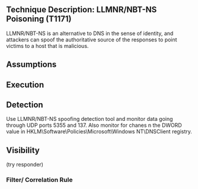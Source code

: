Technique Description: LLMNR/NBT-NS Poisoning (T1171)
------------------------------------
LLMNR/NBT-NS is an alternative to DNS in the sense of identity, and attackers can spoof the authoritative source of the responses to point victims to a host that is malicious.

Assumptions 
-------------

Execution 
-------------


 Detection 
-------------
Use LLMNR/NBT-NS spoofing detection tool and monitor data going through UDP ports 5355 and 137. Also monitor for chanes n the DWORD value in HKLM\Software\Policies\Microsoft\Windows NT\DNSClient registry.

 Visibility 
-------------
(try responder)

### Filter/ Correlation Rule ###
